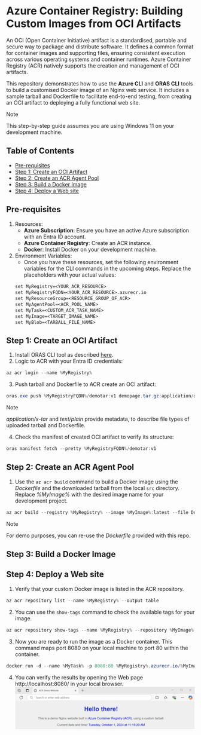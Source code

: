 # Azure Container Registry: Building Custom Images from OCI Artifacts

An OCI (Open Container Initiative) artifact is a standardised, portable and secure way to package and distribute software. It defines a common format for container images and supporting files, ensuring consistent execution across various operating systems and container runtimes. Azure Container Registry (ACR) natively supports the creation and management of OCI artifacts.

This repository demonstrates how to use the **Azure CLI** and **ORAS CLI** tools to build a customised Docker image of an Nginx web service. It includes a sample tarball and Dockerfile to facilitate end-to-end testing, from creating an OCI artifact to deploying a fully functional web site.

> [!NOTE]
> This step-by-step guide assumes you are using Windows 11 on your development machine.

## Table of Contents
* [Pre-requisites](#pre-requisites)
* [Step 1: Create an OCI Artifact](#step-1-create-an-oci-artifact)
* [Step 2: Create an ACR Agent Pool](#step-2-create-an-acr-agent-pool)
* [Step 3: Build a Docker Image](#step-3-build-a-docker-image)
* [Step 4: Deploy a Web site](#step-4-deploy-a-web-site)

## Pre-requisites
1. Resources:
    - **Azure Subscription**: Ensure you have an active Azure subscription with an Entra ID account.
    - **Azure Container Registry**: Create an ACR instance.
    - **Docker**: Install Docker on your development machine.
2. Environment Variables:
    - Once you have these resources, set the following environment variables for the CLI commands in the upcoming steps. Replace the placeholders with your actual values:
    ``` shell
    set MyRegistry=<YOUR_ACR_RESOURCE>
    set MyRegistryFQDN=<YOUR_ACR_RESOURCE>.azurecr.io
    set MyResourceGroup=<RESOURCE_GROUP_OF_ACR>
    set MyAgentPool=<ACR_POOL_NAME>
    set MyTask=<CUSTOM_ACR_TASK_NAME>
    set MyImage=<TARGET_IMAGE_NAME>
    set MyBlob=<TARBALL_FILE_NAME>
    ```

## Step 1: Create an OCI Artifact
1. Install ORAS CLI tool as described [here](https://oras.land/docs/installation).
2. Logic to ACR with your Entra ID credentials:
``` PowerShell
az acr login --name %MyRegistry%
```
3. Push tarball and Dockerfile to ACR create an OCI artifact:
``` PowerShell
oras.exe push %MyRegistryFQDN%/demotar:v1 demopage.tar.gz:application/x-tar Dockerfile:text/plain
```
> [!NOTE]
> _application/x-tar_ and _text/plain_ provide metadata, to describe file types of uploaded tarball and Dockerfile.
4. Check the manifest of created OCI artifact to verify its structure:
``` PowerShell
oras manifest fetch --pretty %MyRegistryFQDN%/demotar:v1
```

## Step 2: Create an ACR Agent Pool
1. Use the ```az acr build``` command to build a Docker image using the _Dockerfile_ and the downloaded tarball from the local ```src``` directory. Replace _%MyImage%_ with the desired image name for your development project.
``` PowerShell
az acr build --registry %MyRegistry% --image %MyImage%:latest --file Dockerfile ./src
```
> [!NOTE]
> For demo purposes, you can re-use the _Dockerfile_ provided with this repo.

## Step 3: Build a Docker Image

## Step 4: Deploy a Web site
1. Verify that your custom Docker image is listed in the ACR repository.
``` PowerShell
az acr repository list --name %MyRegistry% --output table
```
2. You can use the ```show-tags``` command to check the available tags for your image.
``` PowerShell
az acr repository show-tags --name %MyRegistry% --repository %MyImage% --output table
```
3. Now you are ready to run the image as a Docker container. This command maps port 8080 on your local machine to port 80 within the container.
``` PowerShell
docker run -d --name %MyTask% -p 8080:80 %MyRegistry%.azurecr.io/%MyImage%:latest
```
4. You can verify the results by opening the Web page http://localhost:8080/ in your local browser.
![Nginx_site](images/ACR_Tarball.gif)
